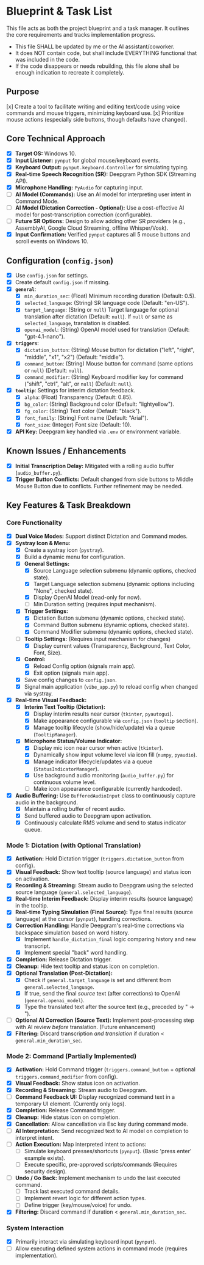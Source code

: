 # Blueprint & Task List

This file acts as both the project blueprint and a task manager. It outlines the core requirements and tracks implementation progress.

*   This file SHALL be updated by me or the AI assistant/coworker.
*   It does NOT contain code, but shall include EVERYTHING functional that was included in the code.
*   If the code disappears or needs rebuilding, this file alone shall be enough indication to recreate it completely.

## Purpose

[x] Create a tool to facilitate writing and editing text/code using voice commands and mouse triggers, minimizing keyboard use.
[x] Prioritize mouse actions (especially side buttons, though defaults have changed).

## Core Technical Approach

*   [x] **Target OS:** Windows 10.
*   [x] **Input Listener:** `pynput` for global mouse/keyboard events.
*   [x] **Keyboard Output:** `pynput.keyboard.Controller` for simulating typing.
*   [x] **Real-time Speech Recognition (SR):** Deepgram Python SDK (Streaming API).
*   [x] **Microphone Handling:** `PyAudio` for capturing input.
*   [ ] **AI Model (Commands):** Use an AI model for interpreting user intent in Command Mode.
*   [ ] **AI Model (Dictation Correction - Optional):** Use a cost-effective AI model for post-transcription correction (configurable).
*   [ ] **Future SR Options:** Design to allow adding other SR providers (e.g., AssemblyAI, Google Cloud Streaming, offline Whisper/Vosk).
*   [x] **Input Confirmation:** Verified `pynput` captures all 5 mouse buttons and scroll events on Windows 10.

## Configuration (`config.json`)

*   [x] Use `config.json` for settings.
*   [x] Create default `config.json` if missing.
*   [x] **`general`**:
    *   [x] `min_duration_sec`: (Float) Minimum recording duration (Default: 0.5).
    *   [x] `selected_language`: (String) SR language code (Default: "en-US").
    *   [x] `target_language`: (String or `null`) Target language for optional translation after dictation (Default: `null`). If `null` or same as `selected_language`, translation is disabled.
    *   [x] `openai_model`: (String) OpenAI model used for translation (Default: "gpt-4.1-nano").
*   [x] **`triggers`**:
    *   [x] `dictation_button`: (String) Mouse button for dictation ("left", "right", "middle", "x1", "x2") (Default: "middle").
    *   [x] `command_button`: (String) Mouse button for command (same options or `null`) (Default: `null`).
    *   [x] `command_modifier`: (String) Keyboard modifier key for command ("shift", "ctrl", "alt", or `null`) (Default: `null`).
*   [x] **`tooltip`**: Settings for interim dictation feedback.
    *   [x] `alpha`: (Float) Transparency (Default: 0.85).
    *   [x] `bg_color`: (String) Background color (Default: "lightyellow").
    *   [x] `fg_color`: (String) Text color (Default: "black").
    *   [x] `font_family`: (String) Font name (Default: "Arial").
    *   [x] `font_size`: (Integer) Font size (Default: 10).
*   [x] **API Key:** Deepgram key handled via `.env` or environment variable.

## Known Issues / Enhancements

*   [x] **Initial Transcription Delay:** Mitigated with a rolling audio buffer (`audio_buffer.py`).
*   [x] **Trigger Button Conflicts:** Default changed from side buttons to Middle Mouse Button due to conflicts. Further refinement may be needed.

## Key Features & Task Breakdown

### Core Functionality

*   [x] **Dual Voice Modes:** Support distinct Dictation and Command modes.
*   [x] **Systray Icon & Menu:**
    *   [x] Create a systray icon (`pystray`).
    *   [x] Build a dynamic menu for configuration.
    *   [x] **General Settings:**
        *   [x] Source Language selection submenu (dynamic options, checked state).
        *   [x] Target Language selection submenu (dynamic options including "None", checked state).
        *   [x] Display OpenAI Model (read-only for now).
        *   [ ] Min Duration setting (requires input mechanism).
    *   [x] **Trigger Settings:**
        *   [x] Dictation Button submenu (dynamic options, checked state).
        *   [x] Command Button submenu (dynamic options, checked state).
        *   [x] Command Modifier submenu (dynamic options, checked state).
    *   [ ] **Tooltip Settings:** (Requires input mechanism for changes)
        *   [x] Display current values (Transparency, Background, Text Color, Font, Size).
    *   [x] **Control:**
        *   [x] Reload Config option (signals main app).
        *   [x] Exit option (signals main app).
    *   [x] Save config changes to `config.json`.
    *   [x] Signal main application (`vibe_app.py`) to reload config when changed via systray.
*   [x] **Real-time Visual Feedback:**
    *   [x] **Interim Text Tooltip (Dictation):**
        *   [x] Display interim results near cursor (`tkinter`, `pyautogui`).
        *   [x] Make appearance configurable via `config.json` (`tooltip` section).
        *   [x] Manage tooltip lifecycle (show/hide/update) via a queue (`TooltipManager`).
    *   [x] **Microphone Status/Volume Indicator:**
        *   [x] Display mic icon near cursor when active (`tkinter`).
        *   [x] Dynamically show input volume level via icon fill (`numpy`, `pyaudio`).
        *   [x] Manage indicator lifecycle/updates via a queue (`StatusIndicatorManager`).
        *   [x] Use background audio monitoring (`audio_buffer.py`) for continuous volume level.
        *   [ ] Make icon appearance configurable (currently hardcoded).
*   [x] **Audio Buffering:** Use `BufferedAudioInput` class to continuously capture audio in the background.
    *   [x] Maintain a rolling buffer of recent audio.
    *   [x] Send buffered audio to Deepgram upon activation.
    *   [x] Continuously calculate RMS volume and send to status indicator queue.

### Mode 1: Dictation (with Optional Translation)

*   [x] **Activation:** Hold Dictation trigger (`triggers.dictation_button` from config).
*   [x] **Visual Feedback:** Show text tooltip (source language) and status icon on activation.
*   [x] **Recording & Streaming:** Stream audio to Deepgram using the selected source language (`general.selected_language`).
*   [x] **Real-time Interim Feedback:** Display interim results (source language) in the tooltip.
*   [x] **Real-time Typing Simulation (Final Source):** Type final results (source language) at the cursor (`pynput`), handling corrections.
*   [x] **Correction Handling:** Handle Deepgram's real-time corrections via backspace simulation based on word history.
    *   [x] Implement `handle_dictation_final` logic comparing history and new transcript.
    *   [x] Implement special "back" word handling.
*   [x] **Completion:** Release Dictation trigger.
*   [x] **Cleanup:** Hide text tooltip and status icon on completion.
*   [x] **Optional Translation (Post-Dictation):**
    *   [x] Check if `general.target_language` is set and different from `general.selected_language`.
    *   [x] If true, send the final *source* text (after corrections) to OpenAI (`general.openai_model`).
    *   [x] Type the translated text after the source text (e.g., preceded by " -> ").
*   [ ] **Optional AI Correction (Source Text):** Implement post-processing step with AI review *before* translation. (Future enhancement)
*   [x] **Filtering:** Discard transcription *and translation* if duration < `general.min_duration_sec`.

### Mode 2: Command (Partially Implemented)

*   [x] **Activation:** Hold Command trigger (`triggers.command_button` + optional `triggers.command_modifier` from config).
*   [x] **Visual Feedback:** Show status icon on activation.
*   [x] **Recording & Streaming:** Stream audio to Deepgram.
*   [ ] **Command Feedback UI:** Display recognized command text in a temporary UI element. (Currently only logs).
*   [x] **Completion:** Release Command trigger.
*   [x] **Cleanup:** Hide status icon on completion.
*   [x] **Cancellation:** Allow cancellation via Esc key during command mode.
*   [ ] **AI Interpretation:** Send recognized text to AI model on completion to interpret intent.
*   [ ] **Action Execution:** Map interpreted intent to actions:
    *   [ ] Simulate keyboard presses/shortcuts (`pynput`). (Basic 'press enter' example exists).
    *   [ ] Execute specific, pre-approved scripts/commands (Requires security design).
*   [ ] **Undo / Go Back:** Implement mechanism to undo the last executed command.
    *   [ ] Track last executed command details.
    *   [ ] Implement revert logic for different action types.
    *   [ ] Define trigger (key/mouse/voice) for undo.
*   [x] **Filtering:** Discard command if duration < `general.min_duration_sec`.

### System Interaction

*   [x] Primarily interact via simulating keyboard input (`pynput`).
*   [ ] Allow executing defined system actions in command mode (requires implementation).
